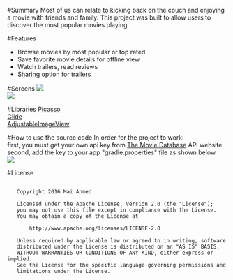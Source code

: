 #Summary
Most of us can relate to kicking back on the couch and enjoying a movie with friends and family. This project was built to allow users to discover the most popular movies playing.

#Features
<ul>
<li>Browse movies by most popular or top rated</li>
<li>Save favorite movie details for offline view</li>
<li>Watch trailers, read reviews</li>
<li>Sharing option for trailers</li>
</ul>

#Screens
<img src="http://s33.postimg.org/8a7ijzkhb/device_2016_06_08_175318.png"/><br>
<img src="http://s33.postimg.org/n2191vsdr/device_2016_06_08_181647.png"/>

#Libraries
<a href="http://square.github.io/picasso/">Picasso</a><br>
<a href="https://github.com/bumptech/glide">Glide</a><br>
<a href="https://inthecheesefactory.com/blog/correct-imageview-adjustviewbounds-with-adjustable-imageview/en">AdjustableImageView</a>

#How to use the source code
In order for the project to work:<br>
first, you must get your own api key from <a href ="https://www.themoviedb.org/documentation/api">The Movie Database</a> API website<br>
second, add the key to your app "gradle.properties" file as shown below<br>
<img src="http://s33.postimg.org/m39jnt14f/Capture.png" />

#License
<pre><code>
   Copyright 2016 Mai Ahmed

   Licensed under the Apache License, Version 2.0 (the "License");
   you may not use this file except in compliance with the License.
   You may obtain a copy of the License at

       http://www.apache.org/licenses/LICENSE-2.0

   Unless required by applicable law or agreed to in writing, software
   distributed under the License is distributed on an "AS IS" BASIS,
   WITHOUT WARRANTIES OR CONDITIONS OF ANY KIND, either express or implied.
   See the License for the specific language governing permissions and
   limitations under the License.
   </code></pre>
